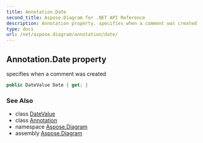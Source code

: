```yaml
---
title: Annotation.Date
second_title: Aspose.Diagram for .NET API Reference
description: Annotation property. specifies when a comment was created
type: docs
url: /net/aspose.diagram/annotation/date/
---
```

## Annotation.Date property

specifies when a comment was created

```csharp
public DateValue Date { get; }
```

### See Also

* class [DateValue](../../datevalue/)
* class [Annotation](../)
* namespace [Aspose.Diagram](../../annotation/)
* assembly [Aspose.Diagram](../../../)


